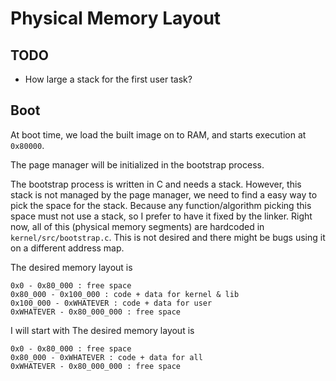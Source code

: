 # Physical Memory Layout

## TODO

- How large a stack for the first user task?

## Boot

At boot time, we load the built image on to RAM, and starts execution at `0x80000`.

The page manager will be initialized in the bootstrap process.

The bootstrap process is written in C and needs a stack.
However, this stack is not managed by the page manager, we need to find a easy way to pick the space for the stack.
Because any function/algorithm picking this space must not use a stack, so I prefer to have it fixed by the linker.
Right now, all of this (physical memory segments) are hardcoded in `kernel/src/bootstrap.c`.
This is not desired and there might be bugs using it on a different address map.

The desired memory layout is
```
0x0 - 0x80_000 : free space
0x80_000 - 0x100_000 : code + data for kernel & lib
0x100_000 - 0xWHATEVER : code + data for user
0xWHATEVER - 0x80_000_000 : free space
```

I will start with 
The desired memory layout is
```
0x0 - 0x80_000 : free space
0x80_000 - 0xWHATEVER : code + data for all
0xWHATEVER - 0x80_000_000 : free space
```